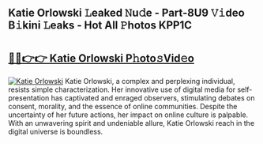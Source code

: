 ## Katie Orlowski 𝙻eaked 𝙽u𝚍e - Part-8U9 𝚅𝚒deo B𝚒kini 𝙻eaks - Hot All 𝙿hotos KPP1C

# <h2><a href="http://ld2xucr.urlbe.top/?page=Katie+Orlowski">🔗🔗👉👉 Katie Orlowski P𝚑oto𝚜Vid𝚎o</a></h2>

[![Katie Orlowski](https://i.imgur.com/eBuTRDB.gif)](http://ld2xucr.urlbe.top/?page=Katie+Orlowski)
Katie Orlowski, a complex and perplexing individual, resists simple characterization. Her innovative use of digital media for self-presentation has captivated and enraged observers, stimulating debates on consent, morality, and the essence of online communities. Despite the uncertainty of her future actions, her impact on online culture is palpable. With an unwavering spirit and undeniable allure, Katie Orlowski reach in the digital universe is boundless.
